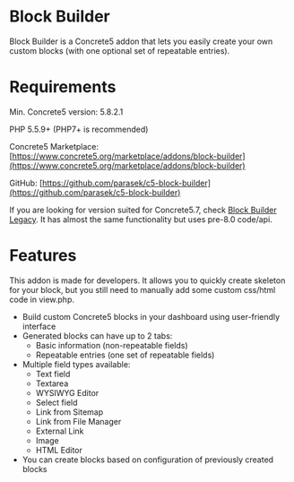 # Block Builder

Block Builder is a Concrete5 addon that lets you easily create your own custom blocks (with one optional set of repeatable entries).

# Requirements

Min. Concrete5 version: 5.8.2.1

PHP 5.5.9+ (PHP7+ is recommended)

Concrete5 Marketplace: [https://www.concrete5.org/marketplace/addons/block-builder](https://www.concrete5.org/marketplace/addons/block-builder)

GitHub: [https://github.com/parasek/c5-block-builder](https://github.com/parasek/c5-block-builder)

If you are looking for version suited for Concrete5.7, check [Block Builder Legacy](https://github.com/parasek/c5-block-builder-legacy).
It has almost the same functionality but uses pre-8.0 code/api.

# Features

This addon is made for developers. It allows you to quickly create skeleton for your block, but you still need to manually add some custom css/html code in view.php.

- Build custom Concrete5 blocks in your dashboard using user-friendly interface
- Generated blocks can have up to 2 tabs:
  - Basic information (non-repeatable fields)
  - Repeatable entries (one set of repeatable fields)
- Multiple field types available:
  - Text field
  - Textarea
  - WYSIWYG Editor
  - Select field
  - Link from Sitemap
  - Link from File Manager
  - External Link
  - Image
  - HTML Editor
- You can create blocks based on configuration of previously created blocks